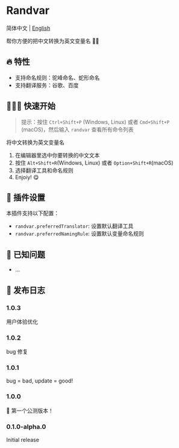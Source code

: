 # Randvar
简体中文 | [English](http://gitlab.alibaba-inc.com/junyu.junyujiang/randvar/raw/master/README.md)

帮你方便的把中文转换为英文变量名 👍🏻

## 🔥 特性
- 支持命名规则：驼峰命名、蛇形命名
- 支持翻译服务：谷歌、百度

## 👩🏻‍💻 快速开始
> 提示：按住 `Ctrl+Shift+P` (Windows, Linux) 或者 `Cmd+Shift+P` (macOS)，然后输入 `randvar` 查看所有命令列表

将中文转换为英文变量名
1. 在编辑器里选中你要转换的中文文本
2. 按住 `Alt+Shift+R`(Windows, Linux) 或者 `Option+Shift+R`(macOS)
3. 选择翻译工具和命名规则
4. Enjoiy! 😋

## 🔧 插件设置
本插件支持以下配置：
* `randvar.preferredTranslator`: 设置默认翻译工具
* `randvar.preferredNamingRule`: 设置默认变量命名规则

## 🤔 已知问题
- ...

## 🥳 发布日志
### 1.0.3
用户体验优化

### 1.0.2
bug 修复

### 1.0.1
bug = bad, update = good!

### 1.0.0
🎉 第一个公测版本！

### 0.1.0-alpha.0
Initial release
